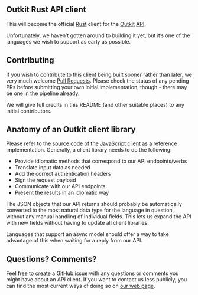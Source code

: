 ## Outkit Rust API client
This will become the official [Rust](https://www.rust-lang.org/) client for 
the [Outkit](https://outkit.io/) [API](https://docs.outkit.io/). 

Unfortunately, we haven’t gotten around to building it yet, but it’s one of the languages we wish to support as early as possible.

## Contributing
If you wish to contribute to this client being built sooner rather than later, we very much welcome [Pull Requests](https://github.com/outkit/rust-client/pulls). 
Please check the status of any pending PRs before submitting your own initial implementation, though - there may be 
one in the pipeline already.

We will give full credits in this README (and other suitable places) to any initial contributors.

## Anatomy of an Outkit client library
Please refer to [the source code of the JavaScript client](https://github.com/outkit/javascript-client) as a reference implementation. 
Generally, a client library needs to do the following:

* Provide idiomatic methods that correspond to our API endpoints/verbs
* Translate input data as needed
* Add the correct authentication headers
* Sign the request payload
* Communicate with our API endpoints
* Present the results in an idiomatic way 

The JSON objects that our API returns should probably be automatically converted to the most
natural data type for the language in question, without any manual handling of individual fields. 
This lets us expand the API with new fields without having to update all client libraries.

Languages that support an async model should offer a way to take advantage of this when waiting for a
reply from our API.

## Questions? Comments?
Feel free to [create a GitHub issue]((https://github.com/outkit/rust-client/issues)) with any questions or comments you might have about an API client.
If you want to contact us less publicly, you can find the most current ways of doing so on [our web page](https://outkit.io/contact).
